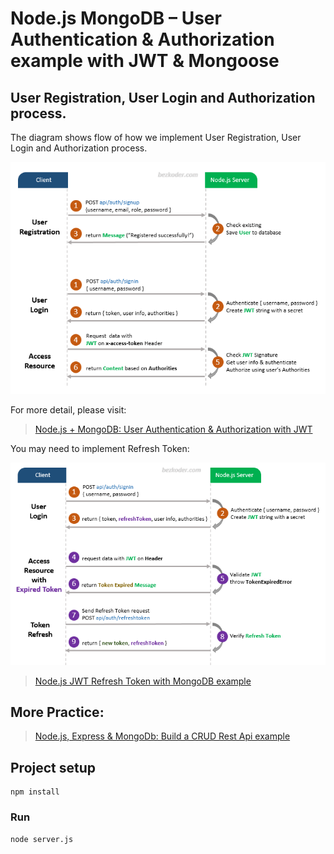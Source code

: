 # Node.js MongoDB – User Authentication & Authorization example with JWT & Mongoose

## User Registration, User Login and Authorization process.
The diagram shows flow of how we implement User Registration, User Login and Authorization process.

![jwt-token-authentication-node-js-example-flow](jwt-token-authentication-node-js-example-flow.png)

For more detail, please visit:
> [Node.js + MongoDB: User Authentication & Authorization with JWT](https://github.com/JS-IT/node-js-mongodb-auth-jwt/)

You may need to implement Refresh Token:

![jwt-refresh-token-node-js-example-flow](jwt-refresh-token-node-js-example-flow.png)

> [Node.js JWT Refresh Token with MongoDB example](https://github.com/JS-IT/jwt-refresh-token-node-js-mongodb/)

## More Practice:
> [Node.js, Express & MongoDb: Build a CRUD Rest Api example](https://github.com/JS-IT/node-express-mongodb/)

## Project setup
```
npm install
```

### Run
```
node server.js
```
